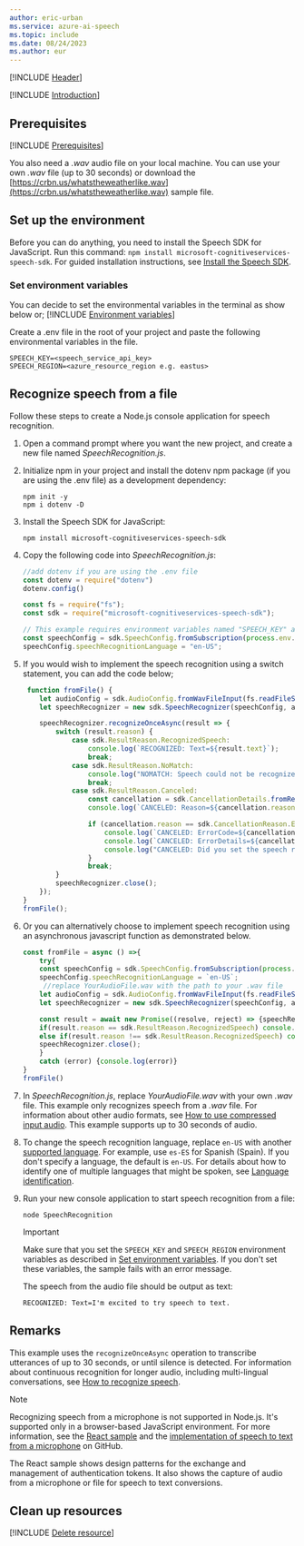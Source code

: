 ```yaml
---
author: eric-urban
ms.service: azure-ai-speech
ms.topic: include
ms.date: 08/24/2023
ms.author: eur
---
```


[!INCLUDE [Header](../../common/javascript.md)]

[!INCLUDE [Introduction](intro.md)]

## Prerequisites

[!INCLUDE [Prerequisites](../../common/azure-prerequisites.md)]

You also need a *.wav* audio file on your local machine. You can use your own *.wav* file (up to 30 seconds) or download the [https://crbn.us/whatstheweatherlike.wav](https://crbn.us/whatstheweatherlike.wav) sample file.

## Set up the environment

Before you can do anything, you need to install the Speech SDK for JavaScript. Run this command: `npm install microsoft-cognitiveservices-speech-sdk`. For guided installation instructions, see [Install the Speech SDK](../../../quickstarts/setup-platform.md?pivots=programming-language-javascript).

### Set environment variables

You can decide to set the environmental variables in the terminal as show below or;
[!INCLUDE [Environment variables](../../common/environment-variables.md)]

Create a .env file in the root of your project and paste the following environmental variables in the file.
```console
SPEECH_KEY=<speech_service_api_key>
SPEECH_REGION=<azure_resource_region e.g. eastus>
```

## Recognize speech from a file

Follow these steps to create a Node.js console application for speech recognition.

1. Open a command prompt where you want the new project, and create a new file named *SpeechRecognition.js*.
1. Initialize npm in your project and install the dotenv npm package (if you are using the .env file) as a development dependency:

   ```console
   npm init -y
   npm i dotenv -D
   ```
1. Install the Speech SDK for JavaScript:

   ```console
   npm install microsoft-cognitiveservices-speech-sdk
   ```

1. Copy the following code into *SpeechRecognition.js*:

   ```javascript
   //add dotenv if you are using the .env file
   const dotenv = require("dotenv")
   dotenv.config()
   
   const fs = require("fs");
   const sdk = require("microsoft-cognitiveservices-speech-sdk");

   // This example requires environment variables named "SPEECH_KEY" and "SPEECH_REGION"
   const speechConfig = sdk.SpeechConfig.fromSubscription(process.env.SPEECH_KEY, process.env.SPEECH_REGION);
   speechConfig.speechRecognitionLanguage = "en-US";
   ```

1. If you would wish to implement the speech recognition using a switch statement, you can add the code below;
   ```javascript
    function fromFile() {
       let audioConfig = sdk.AudioConfig.fromWavFileInput(fs.readFileSync("YourAudioFile.wav"));
       let speechRecognizer = new sdk.SpeechRecognizer(speechConfig, audioConfig);

       speechRecognizer.recognizeOnceAsync(result => {
           switch (result.reason) {
               case sdk.ResultReason.RecognizedSpeech:
                   console.log(`RECOGNIZED: Text=${result.text}`);
                   break;
               case sdk.ResultReason.NoMatch:
                   console.log("NOMATCH: Speech could not be recognized.");
                   break;
               case sdk.ResultReason.Canceled:
                   const cancellation = sdk.CancellationDetails.fromResult(result);
                   console.log(`CANCELED: Reason=${cancellation.reason}`);

                   if (cancellation.reason == sdk.CancellationReason.Error) {
                       console.log(`CANCELED: ErrorCode=${cancellation.ErrorCode}`);
                       console.log(`CANCELED: ErrorDetails=${cancellation.errorDetails}`);
                       console.log("CANCELED: Did you set the speech resource key and region values?");
                   }
                   break;
           }
           speechRecognizer.close();
       });
   }
   fromFile();
   ```

1. Or you can alternatively choose to implement speech recognition using an asynchronous javascript function as demonstrated below.
   ```javascript
   const fromFile = async () =>{
       try{
       const speechConfig = sdk.SpeechConfig.fromSubscription(process.env.SPEECH_KEY, process.env.SPEECH_REGION);
       speechConfig.speechRecognitionLanguage = `en-US`;
        //replace YourAudioFile.wav with the path to your .wav file
       let audioConfig = sdk.AudioConfig.fromWavFileInput(fs.readFileSync(`YourAudioFile.wav`));
       let speechRecognizer = new sdk.SpeechRecognizer(speechConfig, audioConfig);
   
       const result = await new Promise((resolve, reject) => {speechRecognizer.recognizeOnceAsync(resolve, reject);});
       if(result.reason == sdk.ResultReason.RecognizedSpeech) console.log(`RECOGNIZED: Text=${result.text}`); //this returns the text
       else if(result.reason !== sdk.ResultReason.RecognizedSpeech) console.log(`Sorry but couldn't get what you said.`);
       speechRecognizer.close();  
       }
       catch (error) {console.log(error)}
   }
   fromFile()
   ```

1. In *SpeechRecognition.js*, replace *YourAudioFile.wav* with your own *.wav* file. This example only recognizes speech from a *.wav* file. For information about other audio formats, see [How to use compressed input audio](~/articles/ai-services/speech-service/how-to-use-codec-compressed-audio-input-streams.md). This example supports up to 30 seconds of audio.
1. To change the speech recognition language, replace `en-US` with another [supported language](~/articles/ai-services/speech-service/language-support.md). For example, use `es-ES` for Spanish (Spain). If you don't specify a language, the default is `en-US`. For details about how to identify one of multiple languages that might be spoken, see [Language identification](~/articles/ai-services/speech-service/language-identification.md).

1. Run your new console application to start speech recognition from a file:

   ```console
   node SpeechRecognition
   ```

   > [!IMPORTANT]
   > Make sure that you set the `SPEECH_KEY` and `SPEECH_REGION` environment variables as described in [Set environment variables](#set-environment-variables). If you don't set these variables, the sample fails with an error message.

   The speech from the audio file should be output as text:

   ```output
   RECOGNIZED: Text=I'm excited to try speech to text.
   ```

## Remarks

This example uses the `recognizeOnceAsync` operation to transcribe utterances of up to 30 seconds, or until silence is detected. For information about continuous recognition for longer audio, including multi-lingual conversations, see [How to recognize speech](~/articles/ai-services/speech-service/how-to-recognize-speech.md).

> [!NOTE]
> Recognizing speech from a microphone is not supported in Node.js. It's supported only in a browser-based JavaScript environment. For more information, see the [React sample](https://github.com/Azure-Samples/AzureSpeechReactSample) and the [implementation of speech to text from a microphone](https://github.com/Azure-Samples/AzureSpeechReactSample/blob/main/src/App.js#L29) on GitHub.
> 
> The React sample shows design patterns for the exchange and management of authentication tokens. It also shows the capture of audio from a microphone or file for speech to text conversions.

## Clean up resources

[!INCLUDE [Delete resource](../../common/delete-resource.md)]
